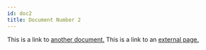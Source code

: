 ```yaml
---
id: doc2
title: Document Number 2
---
```


This is a link to [another document.](doc1.md) This is a link to an [external page.](http://www.example.com/)
